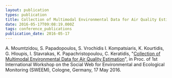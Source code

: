 ```yaml
---
layout: publication
types: publication
title: Collection of Multimodal Environmental Data for Air Quality Estimation
date: 2016-05-17T09:08:19.000Z
tags: conference_publications
publication_date: 2016-05-17
---
```

A. Moumtzidou, S. Papadopoulos, S. Vrochidis I. Kompatsiaris, K. Kourtidis, G. Hloupis, I. Stavrakas, K. Papachristopoulou, C. Keratidis, "[Collection of Multimodal Environmental Data for Air Quality Estimation](https://zenodo.org/records/4295799#.X8NgzWUzaUk)", in Proc. of 1st International Workshop on the Social Web for Environmental and Ecological Monitoring (SWEEM), Cologne, Germany, 17 May 2016.
